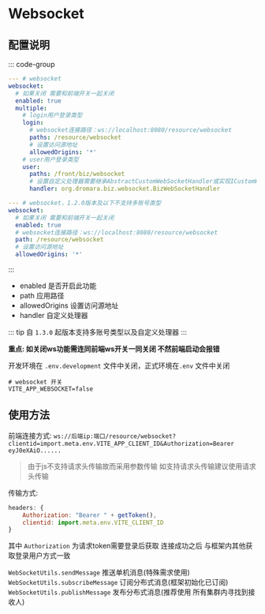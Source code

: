 # Websocket

## 配置说明
::: code-group
```yaml [application.yml <Badge type="tip" text="1.3.0" />]
--- # websocket
websocket:
  # 如果关闭 需要和前端开关一起关闭
  enabled: true
  multiple:
    # login用户登录类型
    login:
      # websocket连接路径：ws://localhost:8080/resource/websocket
      paths: /resource/websocket
      # 设置访问源地址
      allowedOrigins: '*'
    # user用户登录类型
    user:
      paths: /front/biz/websocket
      # 设置自定义处理器需要继承AbstractCustomWebSocketHandler或实现ICustomWebSocketHandler
      handler: org.dromara.biz.websocket.BizWebSocketHandler
```
```yaml [application.yml  <Badge type="info" text="1.2.0" />]
--- # websocket，1.2.0版本及以下不支持多账号类型
websocket:
  # 如果关闭 需要和前端开关一起关闭
  enabled: true
  # websocket连接路径：ws://localhost:8080/resource/websocket
  path: /resource/websocket
  # 设置访问源地址
  allowedOrigins: '*'
```
:::
* enabled 是否开启此功能
* path 应用路径
* allowedOrigins 设置访问源地址
* handler 自定义处理器

::: tip
自 `1.3.0` 起版本支持多账号类型以及自定义处理器
:::

**重点: 如关闭ws功能需连同前端ws开关一同关闭 不然前端启动会报错**

开发环境在 `.env.development` 文件中关闭，正式环境在`.env` 文件中关闭
```properties
# websocket 开关
VITE_APP_WEBSOCKET=false
```

## 使用方法
前端连接方式: `ws://后端ip:端口/resource/websocket?clientid=import.meta.env.VITE_APP_CLIENT_ID&Authorization=Bearer eyJ0eXAiO......`

> 由于js不支持请求头传输故而采用参数传输 如支持请求头传输建议使用请求头传输

传输方式:

```javascript
headers: {
    Authorization: "Bearer " + getToken(),
    clientid: import.meta.env.VITE_CLIENT_ID
}
```
其中 `Authorization` 为请求token需要登录后获取 连接成功之后 与框架内其他获取登录用户方式一致

`WebSocketUtils.sendMessage` 推送单机消息(特殊需求使用)<br>
`WebSocketUtils.subscribeMessage` 订阅分布式消息(框架初始化已订阅)<br>
`WebSocketUtils.publishMessage` 发布分布式消息(推荐使用 所有集群内寻找到接收人)<br>
